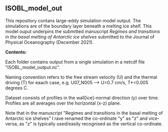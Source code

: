 ## ISOBL_model_out

This repository contans large-eddy simulation model output. The simulations are of the boundary layer beneath a melting ice shelf. This model ouput underpins the submitted manuscript *Regimes and transitions in the basal melting of Antarctic ice shelves* submitted to the Journal of Physical Oceanography (December 2021).

**Contents:**

Each folder contains output from a single simulation in a netcdf file "ISOBL_model_output.nc".

Naming convention refers to the free stream velocity (U) and the thermal driving (T) for eaach case, e.g. U07_N005 --> U=0.7 cm/s, T\*=0.005 degrees C.

Dataset consists of profiles in the wall[ice]-normal direction (y) over time. Profiles are all averages over the horizontal (x-z) plane.

Note that in the manuscript "Regimes and transitions in the basal melting of Antarctic ice shelves" I rave renamed the co-ordinate "y" as "z" and vice-versa, as "z" is typically used/easily recognised as the vertical co-ordinate.
